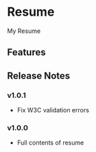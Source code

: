 # Resume

My Resume

## Features

## Release Notes

### v1.0.1
* Fix W3C validation errors

### v1.0.0
* Full contents of resume
